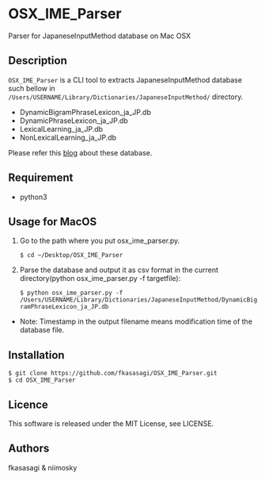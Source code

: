 # OSX_IME_Parser

Parser for JapaneseInputMethod database on Mac OSX

## Description

`OSX_IME_Parser` is a CLI tool to extracts JapaneseInputMethod database such bellow in `/Users/USERNAME/Library/Dictionaries/JapaneseInputMethod/` directory.
- DynamicBigramPhraseLexicon_ja_JP.db
- DynamicPhraseLexicon_ja_JP.db
- LexicalLearning_ja_JP.db
- NonLexicalLearning_ja_JP.db

Please refer this [blog](https://padawan-4n6.hatenablog.com/entry/2019/02/23/231749) about these database.

## Requirement
- python3 
 
## Usage for MacOS
1. Go to the path where you put osx_ime_parser.py.

   `$ cd ~/Desktop/OSX_IME_Parser`
 
2. Parse the database and output it as csv format in the current directory(python osx_ime_parser.py -f targetfile): 

    `$ python osx_ime_parser.py -f /Users/USERNAME/Library/Dictionaries/JapaneseInputMethod/DynamicBigramPhraseLexicon_ja_JP.db`

- Note: Timestamp in the output filename means modification time of the database file.

## Installation
```
$ git clone https://github.com/fkasasagi/OSX_IME_Parser.git
$ cd OSX_IME_Parser
```
## Licence
This software is released under the MIT License, see LICENSE.

## Authors
fkasasagi & niimosky

